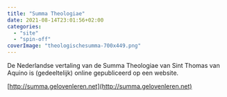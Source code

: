 ```yaml
---
title: "Summa Theologiae"
date: 2021-08-14T23:01:56+02:00
categories: 
  - "site"
  - "spin-off"
coverImage: "theologischesumma-700x449.png"
---
```


De Nederlandse vertaling van de Summa Theologiae van Sint Thomas van Aquino is (gedeeltelijk) online gepubliceerd op een website.

<!--more-->

[http://summa.gelovenleren.net](http://summa.gelovenleren.net)

